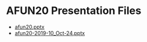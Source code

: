 <!--
This is a machine generated file, and should not be edited, as it will be overwritten with future updates.
-->

# AFUN20 Presentation Files

- [afun20.pptx](http://cdn.tailwindtraders.com/assets/afun/afun20/afun20.pptx)
- [afun20-2019-10_Oct-24.pptx](http://cdn.tailwindtraders.com/assets/afun/afun20/afun20-2019-10_Oct-24.pptx)


